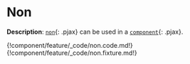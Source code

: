 # Non

__Description__: [`non`](./../non/general.md){: .pjax} can be used in a [`component`](./../component/general.md){: .pjax}.

{!component/feature/_code/non.code.md!}
{!component/feature/_code/non.fixture.md!}

<div class="end"></div>

